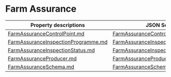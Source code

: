 # Farm Assurance

Property descriptions | JSON Schema
------------ | -------------
[FarmAssuranceControlPoint.md](FarmAssuranceControlPoint.md)|[FarmAssuranceControlPoint.json](FarmAssuranceControlPoint.json)
[FarmAssuranceInspectionProgramme.md](FarmAssuranceInspectionProgramme.md)|[FarmAssuranceInspectionProgramme.json](FarmAssuranceInspectionProgramme.json)
[FarmAssuranceInspectionStatus.md](FarmAssuranceInspectionStatus.md)|[FarmAssuranceInspectionStatus.json](FarmAssuranceInspectionStatus.json)
[FarmAssuranceProducer.md](FarmAssuranceProducer.md)|[FarmAssuranceProducer.json](FarmAssuranceProducer.json)
[FarmAssuranceSchema.md](FarmAssuranceSchema.md)|[FarmAssuranceSchema.json](FarmAssuranceSchema.json)



